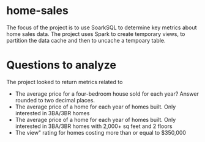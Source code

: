 # home-sales
The focus of the project is to use SoarkSQL to determine key metrics about home sales data.  The project uses Spark to create temporary views, to partition the data cache and then to uncache a tempoary table.

# Questions to analyze
The project looked to return metrics related to
- The average price for a four-bedroom house sold for each year? Answer rounded to two decimal places.
- The average price of a home for each year of homes built.  Only interested in 3BA/3BR homes
- The average price of a home for each year of homes built.  Only interested in 3BA/3BR homes with 2,000+ sq feet and 2 floors
- The view" rating for homes costing more than or equal to $350,000
